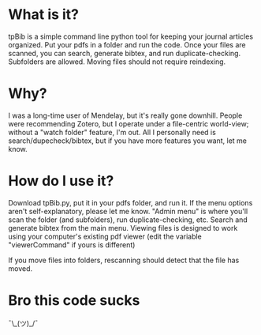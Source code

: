 # What is it?
tpBib is a simple command line python tool for keeping your journal articles organized. Put your pdfs in a folder and run the code. Once your files are scanned, you can search, generate bibtex, and run duplicate-checking. Subfolders are allowed. Moving files should not require reindexing. 

# Why?
I was a long-time user of Mendelay, but it's really gone downhill. People were recommending Zotero, but I operate under a file-centric world-view; without a "watch folder" feature, I'm out. All I personally need is search/dupecheck/bibtex, but if you have more features you want, let me know. 

# How do I use it?
Download tpBib.py, put it in your pdfs folder, and run it. If the menu options aren't self-explanatory, please let me know. "Admin menu" is where you'll scan the folder (and subfolders), run duplicate-checking, etc. Search and generate bibtex from the main menu. Viewing files is designed to work using your computer's existing pdf viewer (edit the variable "viewerCommand" if yours is different)

If you move files into folders, rescanning should detect that the file has moved. 

# Bro this code sucks
¯\\\_(ツ)\_/¯
